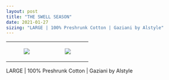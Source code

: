 ```yaml
---
layout: post
title: "THE SWELL SEASON"
date: 2021-01-27
sizing: "LARGE | 100% Preshrunk Cotton | Gaziani by Alstyle"
---
```




<table style="width:100%;"><tr><td style="vertical-align:top;">
      <figure class="tmblr-full" data-orig-height="2048" data-orig-width="1365" data-orig-src="https://concertshirts.netlify.app/shirts/0146/0146-01.jpg"><img src="https://64.media.tumblr.com/ffa5cc1cdfec7521327fd253360f6d09/009f9e24eec1c9d3-fc/s540x810/f4c8c0afb3854344d6522d3d3ac9ecf92a242d5d.jpg" data-orig-height="2048" data-orig-width="1365" data-orig-src="https://concertshirts.netlify.app/shirts/0146/0146-01.jpg"/></figure></td>
    <td style="vertical-align:top;">
      <figure class="tmblr-full" data-orig-height="2048" data-orig-width="1365" data-orig-src="https://concertshirts.netlify.app/shirts/0146/0146-02.jpg"><img src="https://64.media.tumblr.com/42bd06af45e358fa41be0d41f2c51ddd/009f9e24eec1c9d3-bb/s540x810/170865800559840b2ab24cf976be3a84587541ad.jpg" data-orig-height="2048" data-orig-width="1365" data-orig-src="https://concertshirts.netlify.app/shirts/0146/0146-02.jpg"/></figure></td>
  </tr></table><p>
  LARGE | 100% Preshrunk Cotton | Gaziani by Alstyle
</p>
